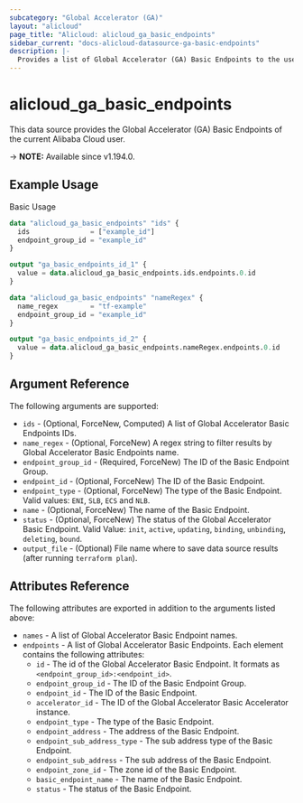 ```yaml
---
subcategory: "Global Accelerator (GA)"
layout: "alicloud"
page_title: "Alicloud: alicloud_ga_basic_endpoints"
sidebar_current: "docs-alicloud-datasource-ga-basic-endpoints"
description: |-
  Provides a list of Global Accelerator (GA) Basic Endpoints to the user.
---
```


# alicloud_ga_basic_endpoints

This data source provides the Global Accelerator (GA) Basic Endpoints of the current Alibaba Cloud user.

-> **NOTE:** Available since v1.194.0.

## Example Usage

Basic Usage

```terraform
data "alicloud_ga_basic_endpoints" "ids" {
  ids               = ["example_id"]
  endpoint_group_id = "example_id"
}

output "ga_basic_endpoints_id_1" {
  value = data.alicloud_ga_basic_endpoints.ids.endpoints.0.id
}

data "alicloud_ga_basic_endpoints" "nameRegex" {
  name_regex        = "tf-example"
  endpoint_group_id = "example_id"
}

output "ga_basic_endpoints_id_2" {
  value = data.alicloud_ga_basic_endpoints.nameRegex.endpoints.0.id
}
```

## Argument Reference

The following arguments are supported:

* `ids` - (Optional, ForceNew, Computed) A list of Global Accelerator Basic Endpoints IDs.
* `name_regex` - (Optional, ForceNew) A regex string to filter results by Global Accelerator Basic Endpoints name.
* `endpoint_group_id` - (Required, ForceNew) The ID of the Basic Endpoint Group.
* `endpoint_id` - (Optional, ForceNew) The ID of the Basic Endpoint.
* `endpoint_type` - (Optional, ForceNew) The type of the Basic Endpoint. Valid values: `ENI`, `SLB`, `ECS` and `NLB`.
* `name` - (Optional, ForceNew) The name of the Basic Endpoint.
* `status` - (Optional, ForceNew) The status of the Global Accelerator Basic Endpoint. Valid Value: `init`, `active`, `updating`, `binding`, `unbinding`, `deleting`, `bound`.
* `output_file` - (Optional) File name where to save data source results (after running `terraform plan`).

## Attributes Reference

The following attributes are exported in addition to the arguments listed above:

* `names` - A list of Global Accelerator Basic Endpoint names.
* `endpoints` - A list of Global Accelerator Basic Endpoints. Each element contains the following attributes:
  * `id` - The id of the Global Accelerator Basic Endpoint. It formats as `<endpoint_group_id>:<endpoint_id>`.
  * `endpoint_group_id` - The ID of the Basic Endpoint Group.
  * `endpoint_id` - The ID of the Basic Endpoint.
  * `accelerator_id` - The ID of the Global Accelerator Basic Accelerator instance.
  * `endpoint_type` - The type of the Basic Endpoint.
  * `endpoint_address` - The address of the Basic Endpoint.
  * `endpoint_sub_address_type` - The sub address type of the Basic Endpoint.
  * `endpoint_sub_address` - The sub address of the Basic Endpoint.
  * `endpoint_zone_id` - The zone id of the Basic Endpoint.
  * `basic_endpoint_name` - The name of the Basic Endpoint.
  * `status` - The status of the Basic Endpoint.
	